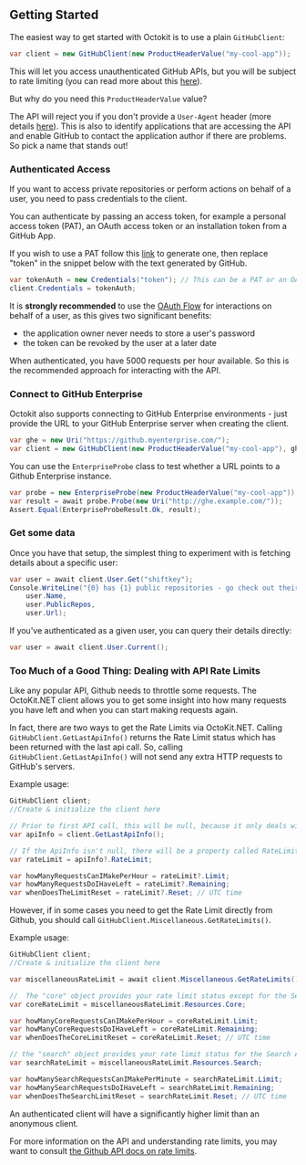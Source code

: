 ## Getting Started

The easiest way to get started with Octokit is to use a plain `GitHubClient`:

```csharp
var client = new GitHubClient(new ProductHeaderValue("my-cool-app"));
```

This will let you access unauthenticated GitHub APIs, but you will be subject to rate limiting (you can read more about this [here](https://docs.github.com/rest/overview/resources-in-the-rest-api#rate-limiting)).

But why do you need this `ProductHeaderValue` value?

The API will reject you if you don't provide a `User-Agent` header (more details [here](https://docs.github.com/rest/overview/resources-in-the-rest-api#user-agent-required)). This is also to identify applications that are accessing the API and enable GitHub to contact the application author if there are problems. So pick a name that stands out!

### Authenticated Access

If you want to access private repositories or perform actions on behalf of a user, you need to pass credentials to the client.

You can authenticate by passing an access token, for example a personal access token (PAT), an OAuth access token or an installation token from a GitHub App.

If you wish to use a PAT follow this [link](https://docs.github.com/authentication/keeping-your-account-and-data-secure/creating-a-personal-access-token) to generate one, then replace "token" in the snippet below with the text generated by GitHub.

```csharp
var tokenAuth = new Credentials("token"); // This can be a PAT or an OAuth token.
client.Credentials = tokenAuth;
```

It is **strongly recommended** to use the [OAuth Flow](https://github.com/octokit/octokit.net/blob/main/docs/oauth-flow.md) for interactions on behalf of a user, as this gives two significant benefits:

 - the application owner never needs to store a user's password
 - the token can be revoked by the user at a later date

When authenticated, you have 5000 requests per hour available. So this is the recommended approach for interacting with the API.

### Connect to GitHub Enterprise

Octokit also supports connecting to GitHub Enterprise environments - just provide the URL to your GitHub Enterprise server when creating the client.

```csharp
var ghe = new Uri("https://github.myenterprise.com/");
var client = new GitHubClient(new ProductHeaderValue("my-cool-app"), ghe);
```

You can use the `EnterpriseProbe` class to test whether a URL points to a Github Enterprise instance.

```csharp
var probe = new EnterpriseProbe(new ProductHeaderValue("my-cool-app"));
var result = await probe.Probe(new Uri("http://ghe.example.com/"));
Assert.Equal(EnterpriseProbeResult.Ok, result); 
```

### Get some data

Once you have that setup, the simplest thing to experiment with is fetching details about a specific user:

```csharp
var user = await client.User.Get("shiftkey");
Console.WriteLine("{0} has {1} public repositories - go check out their profile at {2}",
	user.Name,
	user.PublicRepos,
	user.Url);
```

If you've authenticated as a given user, you can query their details directly:

```csharp
var user = await client.User.Current();
```

### Too Much of a Good Thing: Dealing with API Rate Limits

Like any popular API, Github needs to throttle some requests. The OctoKit.NET client allows you to get some insight into how many requests you have left and when you can start making requests again.

In fact, there are two ways to get the Rate Limits via OctoKit.NET. Calling `GitHubClient.GetLastApiInfo()` returns the Rate Limit status which has been returned with the last api call. So, calling `GitHubClient.GetLastApiInfo()` will not send any extra HTTP requests to GitHub's servers.

Example usage:

```csharp
GitHubClient client; 
//Create & initialize the client here

// Prior to first API call, this will be null, because it only deals with the last call.
var apiInfo = client.GetLastApiInfo();

// If the ApiInfo isn't null, there will be a property called RateLimit
var rateLimit = apiInfo?.RateLimit;

var howManyRequestsCanIMakePerHour = rateLimit?.Limit;
var howManyRequestsDoIHaveLeft = rateLimit?.Remaining;
var whenDoesTheLimitReset = rateLimit?.Reset; // UTC time
```

However, if in some cases you need to get the Rate Limit directly from Github, you should call `GitHubClient.Miscellaneous.GetRateLimits()`.

Example usage:

```csharp
GitHubClient client; 
//Create & initialize the client here

var miscellaneousRateLimit = await client.Miscellaneous.GetRateLimits();

//  The "core" object provides your rate limit status except for the Search API.
var coreRateLimit = miscellaneousRateLimit.Resources.Core;

var howManyCoreRequestsCanIMakePerHour = coreRateLimit.Limit;
var howManyCoreRequestsDoIHaveLeft = coreRateLimit.Remaining;
var whenDoesTheCoreLimitReset = coreRateLimit.Reset; // UTC time

// the "search" object provides your rate limit status for the Search API.
var searchRateLimit = miscellaneousRateLimit.Resources.Search;

var howManySearchRequestsCanIMakePerMinute = searchRateLimit.Limit;
var howManySearchRequestsDoIHaveLeft = searchRateLimit.Remaining;
var whenDoesTheSearchLimitReset = searchRateLimit.Reset; // UTC time
```

An authenticated client will have a significantly higher limit than an anonymous client. 

For more information on the API and understanding rate limits, you may want to consult [the Github API docs on rate limits](https://developer.github.com/v3/#rate-limiting).
